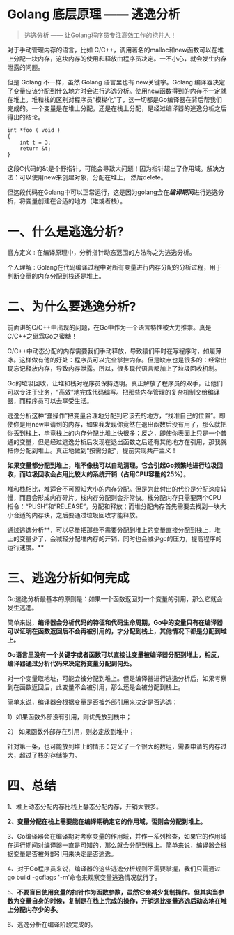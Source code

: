 # Golang 底层原理 —— 逃逸分析


>逃逸分析 —— 让Golang程序员专注高效工作的挖井人！</br>

<!--more-->

对于手动管理内存的语言，比如 C/C++，调用著名的malloc和new函数可以在堆上分配一块内存，这块内存的使用和释放由程序员决定。一不小心，就会发生内存泄露的问题。

但是 Golang 不一样，虽然 Golang 语言里也有 new关键字。Golang 编译器决定了变量应该分配到什么地方时会进行逃逸分析。使用new函数得到的内存不一定就在堆上。堆和栈的区别对程序员“模糊化”了，这一切都是Go编译器在背后帮我们完成的。一个变量是在堆上分配，还是在栈上分配，是经过编译器的逃逸分析之后得出的结论。

```
int *foo ( void )
{
    int t = 3;
    return &t;
}

```

这段C代码的&t是个野指针，可能会导致大问题！因为指针超出了作用域。解决方法：可以使用new来创建对象，分配在堆上， 然后delete。

但这段代码在Golang中可以正常运行，这是因为golang会在***编译期间***进行逃逸分析，将变量创建在合适的地方（堆或者栈）。

# 一、什么是逃逸分析?

官方定义 : 在编译原理中，分析指针动态范围的方法称之为逃逸分析。

个人理解 : Golang在代码编译过程中对所有变量进行内存分配的分析过程，用于判断变量的内存分配到栈还是堆上。

# 二、为什么要逃逸分析?

前面讲的C/C++中出现的问题，在Go中作为一个语言特性被大力推崇。真是C/C++之砒霜Go之蜜糖！

C/C++中动态分配的内存需要我们手动释放，导致猿们平时在写程序时，如履薄冰。这样做有他的好处：程序员可以完全掌控内存。但是缺点也是很多的：经常出现忘记释放内存，导致内存泄露。所以，很多现代语言都加上了垃圾回收机制。

Go的垃圾回收，让堆和栈对程序员保持透明。真正解放了程序员的双手，让他们可以专注于业务，“高效”地完成代码编写。把那些内存管理的复杂机制交给编译器，而程序员可以去享受生活。

逃逸分析这种“骚操作”把变量合理地分配到它该去的地方，“找准自己的位置”。即使你是用new申请到的内存，如果我发现你竟然在退出函数后没有用了，那么就把你丢到栈上，毕竟栈上的内存分配比堆上快很多；反之，即使你表面上只是一个普通的变量，但是经过逃逸分析后发现在退出函数之后还有其他地方在引用，那我就把你分配到堆上。真正地做到“按需分配”，提前实现共产主义！

**如果变量都分配到堆上，堆不像栈可以自动清理。它会引起Go频繁地进行垃圾回收，而垃圾回收会占用比较大的系统开销（占用CPU容量的25%）**。

堆和栈相比，堆适合不可预知大小的内存分配。但是为此付出的代价是分配速度较慢，而且会形成内存碎片。栈内存分配则会非常快。栈分配内存只需要两个CPU指令：“PUSH”和“RELEASE”，分配和释放；而堆分配内存首先需要去找到一块大小合适的内存块，之后要通过垃圾回收才能释放。

通过逃逸分析**，可以尽量把那些不需要分配到堆上的变量直接分配到栈上，堆上的变量少了，会减轻分配堆内存的开销，同时也会减少gc的压力，提高程序的运行速度。**

# 三、逃逸分析如何完成

Go逃逸分析最基本的原则是：如果一个函数返回对一个变量的引用，那么它就会发生逃逸。

简单来说，**编译器会分析代码的特征和代码生命周期，Go中的变量只有在编译器可以证明在函数返回后不会再被引用的，才分配到栈上，其他情况下都是分配到堆上。**

**Go语言里没有一个关键字或者函数可以直接让变量被编译器分配到堆上，相反，编译器通过分析代码来决定将变量分配到何处。**

对一个变量取地址，可能会被分配到堆上。但是编译器进行逃逸分析后，如果考察到在函数返回后，此变量不会被引用，那么还是会被分配到栈上。

简单来说，编译器会根据变量是否被外部引用来决定是否逃逸：

1）如果函数外部没有引用，则优先放到栈中；

2） 如果函数外部存在引用，则必定放到堆中；

针对第一条，也可能放到堆上的情形：定义了一个很大的数组，需要申请的内存过大，超过了栈的存储能力。

# 四、总结

1、堆上动态分配内存比栈上静态分配内存，开销大很多。

**2、变量分配在栈上需要能在编译期确定它的作用域，否则会分配到堆上。**

3、Go编译器会在编译期对考察变量的作用域，并作一系列检查，如果它的作用域在运行期间对编译器一直是可知的，那么就会分配到栈上。简单来说，编译器会根据变量是否被外部引用来决定是否逃逸。

4、对于Go程序员来说，编译器的这些逃逸分析规则不需要掌握，我们只需通过go build -gcflags '-m’命令来观察变量逃逸情况就行了。

5、**不要盲目使用变量的指针作为函数参数，虽然它会减少复制操作。但其实当参数为变量自身的时候，复制是在栈上完成的操作，开销远比变量逃逸后动态地在堆上分配内存少的多。**

6、逃逸分析在编译阶段完成的。
